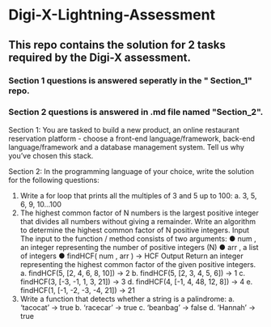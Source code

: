 # Digi-X-Lightning-Assessment

## This repo contains the solution for 2 tasks required by the Digi-X assessment. 

### Section 1 questions is answered seperatly in the " Section_1" repo.

### Section 2 questions is answered in .md file named "Section_2".

Section 1:
You are tasked to build a new product, an online restaurant reservation platform -
choose a front-end language/framework, back-end language/framework and a database
management system. Tell us why you’ve chosen this stack.

Section 2:
In the programming language of your choice, write the solution for the following
questions:
1. Write a for loop that prints all the multiples of 3 and 5 up to 100:
a. 3, 5, 6, 9, 10...100
2. The highest common factor of N numbers is the largest positive integer that
divides all numbers without giving a remainder. Write an algorithm to determine
the highest common factor of N positive integers.
Input
The input to the function / method consists of two arguments:
● num , an integer representing the number of positive integers (N)
● arr , a list of integers
● findHCF( num , arr ) → HCF
Output
Return an integer representing the highest common factor of the given positive
integers.
a. findHCF(5, [2, 4, 6, 8, 10]) → 2
b. findHCF(5, [2, 3, 4, 5, 6]) → 1
c. findHCF(3, [-3, -1, 1, 3, 21]) → 3
d. findHCF(4, [-1, 4, 48, 12, 8]) → 4
e. findHCF(1, [-1, -2, -3, -4, 21]) → 21
3. Write a function that detects whether a string is a palindrome:
a. ‘tacocat’ → true
b. ‘racecar’ → true
c. ‘beanbag’ → false
d. ‘Hannah’ → true
